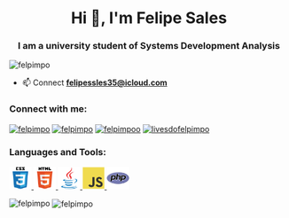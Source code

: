 <h1 align="center">Hi 👋, I'm Felipe Sales</h1>
<h3 align="center">I am a university student of Systems Development Analysis</h3>

<p align="left"> <img src="https://komarev.com/ghpvc/?username=felpimpo&label=Profile%20views&color=0e75b6&style=flat" alt="felpimpo" /> </p>

- 📫 Connect **felipessles35@icloud.com**

<h3 align="left">Connect with me:</h3>
<p align="left">
<a href="https://linkedin.com/in/felpimpo" target="blank"><img align="center" src="https://raw.githubusercontent.com/rahuldkjain/github-profile-readme-generator/master/src/images/icons/Social/linked-in-alt.svg" alt="felpimpo" height="30" width="40" /></a>
<a href="https://twitter.com/felpimpo" target="blank"><img align="center" src="https://raw.githubusercontent.com/rahuldkjain/github-profile-readme-generator/master/src/images/icons/Social/twitter.svg" alt="felpimpo" height="30" width="40" /></a>
<a href="https://instagram.com/felpimpoo" target="blank"><img align="center" src="https://raw.githubusercontent.com/rahuldkjain/github-profile-readme-generator/master/src/images/icons/Social/instagram.svg" alt="felpimpoo" height="30" width="40" /></a>
<a href="https://www.youtube.com/c/livesdofelpimpo" target="blank"><img align="center" src="https://raw.githubusercontent.com/rahuldkjain/github-profile-readme-generator/master/src/images/icons/Social/youtube.svg" alt="livesdofelpimpo" height="30" width="40" /></a>
</p>

<h3 align="left">Languages and Tools:</h3>
<p align="left"> <a href="https://www.w3schools.com/css/" target="_blank" rel="noreferrer"> <img src="https://raw.githubusercontent.com/devicons/devicon/master/icons/css3/css3-original-wordmark.svg" alt="css3" width="40" height="40"/> </a> <a href="https://www.w3.org/html/" target="_blank" rel="noreferrer"> <img src="https://raw.githubusercontent.com/devicons/devicon/master/icons/html5/html5-original-wordmark.svg" alt="html5" width="40" height="40"/> </a> <a href="https://www.java.com" target="_blank" rel="noreferrer"> <img src="https://raw.githubusercontent.com/devicons/devicon/master/icons/java/java-original.svg" alt="java" width="40" height="40"/> </a> <a href="https://developer.mozilla.org/en-US/docs/Web/JavaScript" target="_blank" rel="noreferrer"> <img src="https://raw.githubusercontent.com/devicons/devicon/master/icons/javascript/javascript-original.svg" alt="javascript" width="40" height="40"/> </a> <a href="https://www.php.net" target="_blank" rel="noreferrer"> <img src="https://raw.githubusercontent.com/devicons/devicon/master/icons/php/php-original.svg" alt="php" width="40" height="40"/> </a> </p>

<p><img align="left" src="https://github-readme-stats.vercel.app/api/top-langs?username=felpimpo&show_icons=true&locale=en&layout=compact" alt="felpimpo" /></p>

<p>&nbsp;<img align="center" src="https://github-readme-stats.vercel.app/api?username=felpimpo&show_icons=true&locale=en" alt="felpimpo" /></p>

